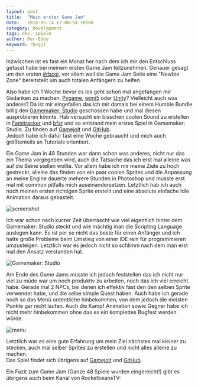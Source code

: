 ```yaml
---
layout: post
title:  "Mein erster Game Jam"
date:   2016-05-14 17:00:54 +0100
category: Development
tags: dev, spiele
author: Der-Eddy
keyword: rbcgj1
---
```

Inzwischen ist es fast ein Monat her nach dem ich mir den Entschluss gefasst habe bei meinem ersten Game Jam teilzunehmen. Genauer gesagt um den ersten [#rbcgj](http://jams.gamejolt.io/rbtvcgj), vor allem weil die Game Jam Seite eine "Newbie Zone" bereitstellt um auch totalen Anfängern zu helfen.

Also habe ich 1 Woche bevor es los geht schon mal angefangen mir Gedanken zu machen. [Pygame](http://www.pygame.org/hifi.html), [wimi5](http://wimi5.com/) oder [Unity](https://unity3d.com/)? Vielleicht auch was anderes? Da ist mir eingefallen das ich mir damals bei einem Humble Bundle billig den [Gamemaker: Studio](https://www.yoyogames.com/gamemaker) geschossen habe und mal diesen ausprobieren könnte. Hab versucht ein bisschen coolen Sound zu erstellen in [Famitracker](http://famitracker.com/index.php) und [bfxr](http://www.bfxr.net/) und so entstand mein erstes Spiel in Gamemaker: Studio. Zu finden auf [Gamejolt](http://gamejolt.com/games/asteroids-game-test/142120) und [GitHub](https://github.com/Der-Eddy/gamemaker-asteroids).  
Jedoch habe ich dafür fast eine Woche gebraucht und mich auch größtenteils an Tutorials orientiert.

Ein Game Jam in 48 Stunden war dann schon was anderes, nicht nur das ein Thema vorgegeben wird, auch die Tatsache das ich erst mal alleine was auf die Beine stellen wollte. Vor allem habe ich mir meine Ziele zu hoch gestreckt, alleine das finden von ein paar coolen Sprites und die Anpassung an meine Engine dauerte mehrere Stunden in Photoshop und musste erst mal mit common pitfalls mich auseinandersetzen. Letztlich hab ich auch noch meinen ersten richtigen Sprite erstellt und eine absolute einfache Idle Animation daraus gebastelt.

![screenshot](https://i.imgur.com/VyAZgUI.png)

Ich war schon nach kurzer Zeit überrascht wie viel eigentlich hinter dem Gamemaker: Studio steckt und wie mächtig man die Scripting Language auslegen kann. Es ist per se nicht das beste für einen Anfänger und ich hatte große Probleme beim Umstieg von einer IDE rein für programmieren umzusteigen. Letztlich war es jedoch nicht so schlimm nach dem man erst mal den Ansatz verstanden hat.

![Gamemaker: Studio](https://i.imgur.com/gCDBozG.png)

Am Ende des Game Jams musste ich jedoch feststellen das ich nicht nur viel zu müde war um noch produktiv zu arbeiten, noch das ich viel erreicht habe. Gerade mal 2 NPCs, bei denen ich effektiv fast den den selben Sprite verwendet habe, und die selbe simple Quest haben. Auch habe ich gerade noch so das Menü ordentliche hinbekommen, von dem jedoch die meisten Punkte gar nicht laufen. Auch die Kampf Animation sowie Gegner habe ich nicht mehr hinbekommen ohne das es ein komplettes Bugfest werden würde.

![menu](https://i.imgur.com/GP71ykT.png)

Letztlich war es eine gute Erfahrung um mein Ziel nächstes mal kleiner zu stecken, auch mal selber Sprites zu erstellen und nicht alles alleine zu machen.  
Das Spiel findet sich übrigens auf [Gamejolt](http://gamejolt.com/games/stranger/142756) und [GitHub](https://github.com/Der-Eddy/gamemaker-stranger).

Ein Fazit zum Game Jam (Ganze 48 Spiele wurden eingereicht!) gibt es übrigens auch beim Kanal von RocketbeansTV:

<div class="ui embed" data-source="youtube" data-id="QLiDiahcd64" data-placeholder="https://img.youtube.com/vi/QLiDiahcd64/maxresdefault.jpg"></div>
<script>$('.ui.embed').embed();</script><br>
